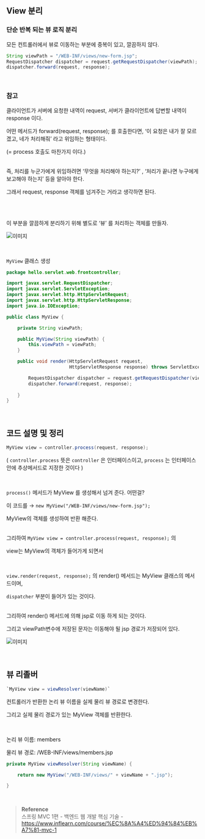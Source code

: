 ## View 분리 

### 단순 반복 되는 뷰 로직 분리

모든 컨트롤러에서 뷰로 이동하는 부분에 중복이 있고, 깔끔하지 않다.

```java
String viewPath = "/WEB-INF/views/new-form.jsp";
RequestDispatcher dispatcher = request.getRequestDispatcher(viewPath);
dispatcher.forward(request, response);
```

<br/>

### 참고

클라이언트가 서버에 요청한 내역이 request, 서버가 클라이언트에 답변할 내역이 response 이다.

어떤 메서드가 forward(request, response); 를 호출한다면, ‘이 요청은 내가 잘 모르겠고, 네가 처리해줘’ 라고 위임하는 형태이다. 

(= process 호출도 마찬가지 이다.)

<br/>즉, 처리를 누군가에게 위임하려면 ‘무엇을 처리해야 하는지?’ , ‘처리가 끝나면 누구에게 보고해야 하는지’ 등을 알아야 한다. 

그래서 request, response 객체를 넘겨주는 거라고 생각하면 된다.


<br/><br/>


이 부분을 깔끔하게 분리하기 위해 별도로 ‘뷰’ 를 처리하는 객체를 만들자.

![이미지](/programming/img/서35.PNG)

<br/>

`MyView` 클래스 생성

```java
package hello.servlet.web.frontcontroller;

import javax.servlet.RequestDispatcher;
import javax.servlet.ServletException;
import javax.servlet.http.HttpServletRequest;
import javax.servlet.http.HttpServletResponse;
import java.io.IOException;

public class MyView {

    private String viewPath;

    public MyView(String viewPath) {
        this.viewPath = viewPath;
    }

    public void render(HttpServletRequest request,
                       HttpServletResponse response) throws ServletException, IOException {

        RequestDispatcher dispatcher = request.getRequestDispatcher(viewPath);
        dispatcher.forward(request, response);
        
    }
}
```

<br/>

## 코드 설명 및 정리

```java
MyView view = controller.process(request, response);
```

( `controller.process` 뜻은 `controller` 은 인터페이스이고, `process` 는 인터페이스 안에 추상메서드로 지정한 것이다 )

<br/>

`process()` 메서드가 MyView 를 생성해서 넘겨 준다. 어떤걸? 

이 코드를 → `new MyView("/WEB-INF/views/new-form.jsp");` 

MyView의 객체를 생성하여 반환 해준다.

<br/>그리하여 `MyView view = controller.process(request, response);` 의 

view는 MyView의 객체가 들어가게 되면서

<br/>

`view.render(request, response);` 의 render() 메서드는 MyView 클래스의 메서드이며,

`dispatcher` 부분이 들어가 있는 것이다. 

<br/>그리하여 render() 메서드에 의해 jsp로 이동 하게 되는 것이다.

그리고 viewPath변수에 저장된 문자는 이동해야 될 jsp 경로가 저장되어 있다.

![이미지](/programming/img/서36.PNG)


<br/>

## 뷰 리졸버

```java
`MyView view = viewResolver(viewName)`
```

컨트롤러가 반환한 논리 뷰 이름을 실제 물리 뷰 경로로 변경한다. 

그리고 실제 물리 경로가 있는 MyView 객체를 반환한다.

<br/>

논리 뷰 이름: members

물리 뷰 경로: /WEB-INF/views/members.jsp

```java
private MyView viewResolver(String viewName) {

    return new MyView("/WEB-INF/views/" + viewName + ".jsp");

}
```



<br/>

>**Reference** <br/>스프링 MVC 1편 - 백엔드 웹 개발 핵심 기술 - https://www.inflearn.com/course/%EC%8A%A4%ED%94%84%EB%A7%81-mvc-1
